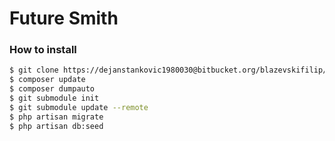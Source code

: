 # Future Smith

### How to install
```sh
$ git clone https://dejanstankovic1980030@bitbucket.org/blazevskifilip/future-smith.git
$ composer update
$ composer dumpauto
$ git submodule init
$ git submodule update --remote
$ php artisan migrate
$ php artisan db:seed
```
